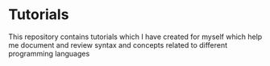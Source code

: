 # Tutorials
This repository contains tutorials which I have created for myself which help me document and review syntax and concepts related to different programming languages
